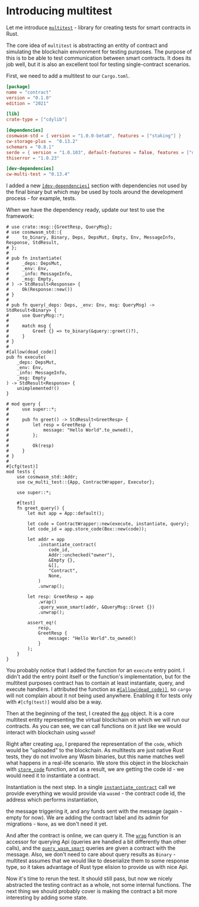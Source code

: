 # Introducing multitest

Let me introduce [`multitest`](https://crates.io/crates/cw-multi-test) - library
for creating tests for smart contracts in Rust.

The core idea of `multitest` is abstracting an entity of contract and simulating the
blockchain environment for testing purposes. The purpose of this is to be able to
test communication between smart contracts. It does its job well, but it is also an
excellent tool for testing single-contract scenarios.

First, we need to add a multitest to our `Cargo.toml`.

```toml
[package]
name = "contract"
version = "0.1.0"
edition = "2021"

[lib]
crate-type = ["cdylib"]

[dependencies]
cosmwasm-std = { version = "1.0.0-beta8", features = ["staking"] }
cw-storage-plus =  "0.13.2"
schemars = "0.8.1"
serde = { version = "1.0.103", default-features = false, features = ["derive"] }
thiserror = "1.0.23"

[dev-dependencies]
cw-multi-test = "0.13.4"
```

I added a new
[`[dev-dependencies]`](https://doc.rust-lang.org/cargo/reference/specifying-dependencies.html#development-dependencies)
section with dependencies not used by the final binary
but which may be used by tools around the development process - for example, tests.

When we have the dependency ready, update our test to use the framework:

```rust,noplayground
# use crate::msg::{GreetResp, QueryMsg};
# use cosmwasm_std::{
#     to_binary, Binary, Deps, DepsMut, Empty, Env, MessageInfo, Response, StdResult,
# };
# 
# pub fn instantiate(
#     _deps: DepsMut,
#     _env: Env,
#     _info: MessageInfo,
#     _msg: Empty,
# ) -> StdResult<Response> {
#     Ok(Response::new())
# }
# 
# pub fn query(_deps: Deps, _env: Env, msg: QueryMsg) -> StdResult<Binary> {
#     use QueryMsg::*;
# 
#     match msg {
#         Greet {} => to_binary(&query::greet()?),
#     }
# }
# 
#[allow(dead_code)]
pub fn execute(
    _deps: DepsMut,
    _env: Env,
    _info: MessageInfo,
    _msg: Empty
) -> StdResult<Response> {
    unimplemented!()
}

# mod query {
#     use super::*;
# 
#     pub fn greet() -> StdResult<GreetResp> {
#         let resp = GreetResp {
#             message: "Hello World".to_owned(),
#         };
# 
#         Ok(resp)
#     }
# }
# 
#[cfg(test)]
mod tests {
    use cosmwasm_std::Addr;
    use cw_multi_test::{App, ContractWrapper, Executor};

    use super::*;

    #[test]
    fn greet_query() {
        let mut app = App::default();

        let code = ContractWrapper::new(execute, instantiate, query);
        let code_id = app.store_code(Box::new(code));

        let addr = app
            .instantiate_contract(
                code_id,
                Addr::unchecked("owner"),
                &Empty {},
                &[],
                "Contract",
                None,
            )
            .unwrap();

        let resp: GreetResp = app
            .wrap()
            .query_wasm_smart(addr, &QueryMsg::Greet {})
            .unwrap();

        assert_eq!(
            resp,
            GreetResp {
                message: "Hello World".to_owned()
            }
        );
    }
}
```

You probably notice that I added the function for an `execute` entry point. I didn't add the entry point
itself or the function's implementation, but for the multitest purposes contract has to contain at least
instantiate, query, and execute handlers. I attributed the function as
[`#[allow(dead_code)]`](https://doc.rust-lang.org/reference/attributes/diagnostics.html#lint-check-attributes),
so `cargo` will not complain about it not being used anywhere. Enabling it for tests only with `#[cfg(test)]`
would also be a way.

Then at the beginning of the test, I created the
[`App`](https://docs.rs/cw-multi-test/0.13.4/cw_multi_test/struct.App.html#) object. It is a core multitest
entity representing the virtual blockchain on which we will run our contracts. As you can see, we can call
functions on it just like we would interact with blockchain using `wasmd`!

Right after creating `app`, I prepared the representation of the `code`, which would be "uploaded" to the
blockchain. As multitests are just native Rust tests, they do not involve any Wasm binaries, but this name
matches well what happens in a real-life scenario. We store this object in the blockchain with
[`store_code`](https://docs.rs/cw-multi-test/0.13.4/cw_multi_test/struct.App.html#method.store_code) function,
and as a result, we are getting the code id - we would need it to instantiate a contract.

Instantiation is the next step. In a single
[`instantiate_contract`](https://docs.rs/cw-multi-test/0.13.4/cw_multi_test/trait.Executor.html#method.instantiate_contract)
call we provide everything we would provide via `wasmd` - the contract code id, the address which performs instantiation,

the message triggering it, and any funds sent with the message (again - empty for now). We are adding the contract label
and its admin for migrations - `None`, as we don't need it yet.

And after the contract is online, we can query it. The
[`wrap`](https://docs.rs/cw-multi-test/0.13.4/cw_multi_test/struct.App.html?search=in#method.wrap) function is an accessor
for querying Api (queries are handled a bit differently than other calls), and the
[`query_wasm_smart`](https://docs.rs/cosmwasm-std/1.0.0/cosmwasm_std/struct.QuerierWrapper.html#method.query_wasm_smart)
queries are given a contract with the message. Also, we don't need to care about query results as `Binary` - multitest
assumes that we would like to deserialize them to some response type, so it takes advantage of Rust type elision to
provide us with nice Api.

Now it's time to rerun the test. It should still pass, but now we nicely abstracted the testing contract as a whole,
not some internal functions. The next thing we should probably cover is making the contract a bit more interesting
by adding some state.
